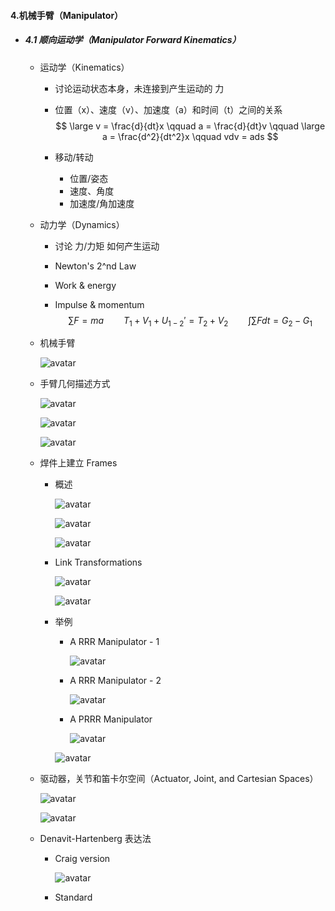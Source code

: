 #### 4.机械手臂（Manipulator）

* ##### 4.1 顺向运动学（Manipulator Forward Kinematics）

  * 运动学（Kinematics）

    * 讨论运动状态本身，未连接到产生运动的 力

    * 位置（x）、速度（v）、加速度（a）和时间（t）之间的关系
      $$
      \large v = \frac{d}{dt}x \qquad a = \frac{d}{dt}v \qquad
      \large a = \frac{d^2}{dt^2}x \qquad vdv = ads
      $$

    * 移动/转动

      * 位置/姿态
      * 速度、角度
      * 加速度/角加速度

  * 动力学（Dynamics）

    * 讨论 力/力矩 如何产生运动

    * Newton's 2^nd Law

    * Work & energy

    * Impulse & momentum
      $$
      \sum F = ma \qquad T_1 + V_1 + U_{1-2}' = T_2 + V_2 \qquad 
      \int \sum F dt = G_2 - G_1
      $$

  * 机械手臂

    ![avatar](./images/u41_Manipulator_Summary.png)

  * 手臂几何描述方式

    ![avatar](./images/u41_Manipulator_Describtion_1.png)

    ![avatar](./images/u41_Manipulator_Describtion_2.png)

    ![avatar](./images/u41_Manipulator_Describtion_3.png)

  * 焊件上建立 Frames

    * 概述

      ![avatar](./images/u41_Manipulator_Frames_1.png)

      ![avatar](./images/u41_Manipulator_Frames_2.png)

      ![avatar](./images/u41_Manipulator_Frames_3.png)

    * Link Transformations

      ![avatar](./images/u41_Manipulator_Link_Transformations_1.png)

      ![avatar](./images/u41_Manipulator_Link_Transformations_2.png)

    * 举例

      * A RRR Manipulator - 1

        ![avatar](./images/u41_Manipulator_Example_1.png)

      * A RRR Manipulator - 2

        ![avatar](./images/u41_Manipulator_Example_2.png)

      * A PRRR Manipulator

        ![avatar](./images/u41_Manipulator_Example_3.png)

      ![avatar](./images/u41_Manipulator_Example_4.png)

  * 驱动器，关节和笛卡尔空间（Actuator, Joint, and Cartesian Spaces）

    ![avatar](./images/u41_Manipulator_Actuator_Joint_Cartesian_Spaces_1.png)

    ![avatar](./images/u41_Manipulator_Actuator_Joint_Cartesian_Spaces_2.png)

  * Denavit-Hartenberg 表达法

    * Craig version

      ![avatar](./images/u41_Manipulator_Denavit_Hartenberg_1.png)

    * Standard

      





























